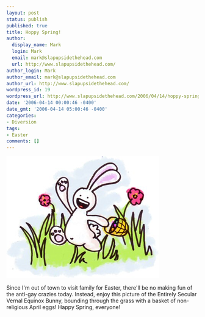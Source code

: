 ```yaml
---
layout: post
status: publish
published: true
title: Hoppy Spring!
author:
  display_name: Mark
  login: Mark
  email: mark@slapupsidethehead.com
  url: http://www.slapupsidethehead.com/
author_login: Mark
author_email: mark@slapupsidethehead.com
author_url: http://www.slapupsidethehead.com/
wordpress_id: 19
wordpress_url: http://www.slapupsidethehead.com/2006/04/14/hoppy-spring/
date: '2006-04-14 00:00:46 -0400'
date_gmt: '2006-04-14 05:00:46 -0400'
categories:
- Diversion
tags:
- Easter
comments: []
---
```

![Spring Bunny](/wp-content/media/2006/04/spring_bunny.jpg)

Since I'm out of town to visit family for Easter, there'll be no making fun of the anti-gay crazies today. Instead, enjoy this picture of the Entirely Secular Vernal Equinox Bunny, bounding through the grass with a basket of non-religious April eggs! Happy Spring, everyone!

